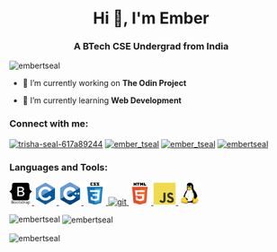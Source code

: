 <h1 align="center">Hi 👋, I'm Ember</h1>
<h3 align="center">A BTech CSE Undergrad from India</h3>

<p align="left"> <img src="https://komarev.com/ghpvc/?username=embertseal&label=Profile%20views&color=0e75b6&style=flat" alt="embertseal" /> </p>

- 🔭 I’m currently working on **The Odin Project**

- 🌱 I’m currently learning **Web Development**

<h3 align="left">Connect with me:</h3>
<p align="left">
<a href="https://linkedin.com/in/trisha-seal-617a89244" target="blank"><img align="center" src="https://raw.githubusercontent.com/rahuldkjain/github-profile-readme-generator/master/src/images/icons/Social/linked-in-alt.svg" alt="trisha-seal-617a89244" height="30" width="40" /></a>
<a href="https://www.codechef.com/users/ember_tseal" target="blank"><img align="center" src="https://cdn.jsdelivr.net/npm/simple-icons@3.1.0/icons/codechef.svg" alt="ember_tseal" height="30" width="40" /></a>
<a href="https://www.hackerrank.com/ember_tseal" target="blank"><img align="center" src="https://raw.githubusercontent.com/rahuldkjain/github-profile-readme-generator/master/src/images/icons/Social/hackerrank.svg" alt="ember_tseal" height="30" width="40" /></a>
<a href="https://www.leetcode.com/embertseal" target="blank"><img align="center" src="https://raw.githubusercontent.com/rahuldkjain/github-profile-readme-generator/master/src/images/icons/Social/leet-code.svg" alt="embertseal" height="30" width="40" /></a>
</p>

<h3 align="left">Languages and Tools:</h3>
<p align="left"> <a href="https://getbootstrap.com" target="_blank" rel="noreferrer"> <img src="https://raw.githubusercontent.com/devicons/devicon/master/icons/bootstrap/bootstrap-plain-wordmark.svg" alt="bootstrap" width="40" height="40"/> </a> <a href="https://www.cprogramming.com/" target="_blank" rel="noreferrer"> <img src="https://raw.githubusercontent.com/devicons/devicon/master/icons/c/c-original.svg" alt="c" width="40" height="40"/> </a> <a href="https://www.w3schools.com/cpp/" target="_blank" rel="noreferrer"> <img src="https://raw.githubusercontent.com/devicons/devicon/master/icons/cplusplus/cplusplus-original.svg" alt="cplusplus" width="40" height="40"/> </a> <a href="https://www.w3schools.com/css/" target="_blank" rel="noreferrer"> <img src="https://raw.githubusercontent.com/devicons/devicon/master/icons/css3/css3-original-wordmark.svg" alt="css3" width="40" height="40"/> </a> <a href="https://git-scm.com/" target="_blank" rel="noreferrer"> <img src="https://www.vectorlogo.zone/logos/git-scm/git-scm-icon.svg" alt="git" width="40" height="40"/> </a> <a href="https://www.w3.org/html/" target="_blank" rel="noreferrer"> <img src="https://raw.githubusercontent.com/devicons/devicon/master/icons/html5/html5-original-wordmark.svg" alt="html5" width="40" height="40"/> </a> <a href="https://developer.mozilla.org/en-US/docs/Web/JavaScript" target="_blank" rel="noreferrer"> <img src="https://raw.githubusercontent.com/devicons/devicon/master/icons/javascript/javascript-original.svg" alt="javascript" width="40" height="40"/> </a> <a href="https://www.linux.org/" target="_blank" rel="noreferrer"> <img src="https://raw.githubusercontent.com/devicons/devicon/master/icons/linux/linux-original.svg" alt="linux" width="40" height="40"/> </a> </p>

<p><img align="left" src="https://github-readme-stats.vercel.app/api/top-langs?username=embertseal&show_icons=true&locale=en&layout=compact" alt="embertseal" /></p>

<p>&nbsp;<img align="center" src="https://github-readme-stats.vercel.app/api?username=embertseal&show_icons=true&locale=en" alt="embertseal" /></p>

<p><img align="center" src="https://github-readme-streak-stats.herokuapp.com/?user=embertseal&" alt="embertseal" /></p>
